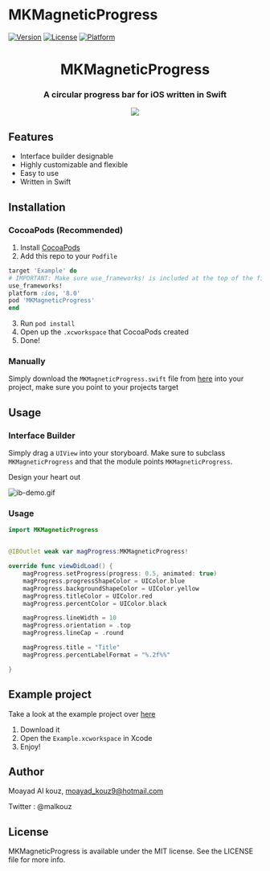 # MKMagneticProgress

[![Version](https://img.shields.io/cocoapods/v/MKMagneticProgress.svg?style=flat)](http://cocoapods.org/pods/MKMagneticProgress)
[![License](https://img.shields.io/cocoapods/l/MKMagneticProgress.svg?style=flat)](http://cocoapods.org/pods/MKMagneticProgress)
[![Platform](https://img.shields.io/cocoapods/p/MKMagneticProgress.svg?style=flat)](http://cocoapods.org/pods/MKMagneticProgress)


<h1 align="center">MKMagneticProgress</h1>
<h3 align="center">A circular progress bar for iOS written in Swift</h3>

<p align="center">
<img src="https://github.com/malkouz/MKMagneticProgress/raw/master/demo.gif"/>  
</p>

## Features

* Interface builder designable
* Highly customizable and flexible
* Easy to use
* Written in Swift

## Installation 

### CocoaPods (Recommended)

1. Install [CocoaPods](https://cocoapods.org)
2. Add this repo to your `Podfile`

```ruby
target 'Example' do
# IMPORTANT: Make sure use_frameworks! is included at the top of the file
use_frameworks!
platform :ios, '8.0'
pod 'MKMagneticProgress'
end
```
3. Run `pod install`
4. Open up the `.xcworkspace` that CocoaPods created
5. Done!

### Manually

Simply download the `MKMagneticProgress.swift` file from [here](https://github.com/malkouz/MKMagneticProgress/blob/master/MKMagneticProgress/Classes/MKMagneticProgress.swift) into your project, make sure you point to your projects target

## Usage

### Interface Builder

Simply drag a `UIView` into your storyboard. Make sure to subclass `MKMagneticProgress` and that the module points `MKMagneticProgress`. 

Design your heart out

![ib-demo.gif](https://github.com/malkouz/MKMagneticProgress/raw/master/IB.gif)

### Usage

```swift
import MKMagneticProgress


@IBOutlet weak var magProgress:MKMagneticProgress!

override func viewDidLoad() {
    magProgress.setProgress(progress: 0.5, animated: true)
    magProgress.progressShapeColor = UIColor.blue
    magProgress.backgroundShapeColor = UIColor.yellow
    magProgress.titleColor = UIColor.red
    magProgress.percentColor = UIColor.black

    magProgress.lineWidth = 10
    magProgress.orientation = .top
    magProgress.lineCap = .round

    magProgress.title = "Title"
    magProgress.percentLabelFormat = "%.2f%%"

}
```

## Example project

Take a look at the example project over [here](Example/)

1. Download it
2. Open the `Example.xcworkspace` in Xcode
3. Enjoy!



## Author

Moayad Al kouz, moayad_kouz9@hotmail.com
</p>
Twitter : @malkouz

## License

MKMagneticProgress is available under the MIT license. See the LICENSE file for more info.

